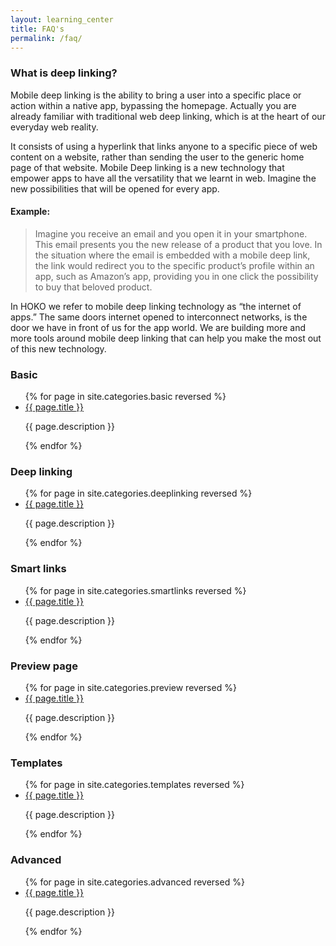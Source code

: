 ```yaml
---
layout: learning_center
title: FAQ's
permalink: /faq/
---
```

### What is deep linking?

Mobile deep linking is the ability to bring a user into a specific place or action within a native
app, bypassing the homepage. Actually you are already familiar with traditional web deep linking,
which is at the heart of our everyday web reality.

It consists of using a hyperlink that links anyone to a specific piece of web content on a website,
rather than sending the user to the generic home page of that website. Mobile Deep linking is a new
technology that empower apps to have all the versatility that we learnt in web. Imagine the new
possibilities that will be opened for every app.

#### Example:

> Imagine you receive an email and you open it in your smartphone. This email presents you the new
release of a product that you love. In the situation where the email is embedded with a mobile deep
link, the link would redirect you to the specific product’s profile within an app, such as Amazon’s
app, providing you in one click the possibility to buy that beloved product.

In HOKO we refer to mobile deep linking technology as “the internet of apps.” The same doors internet opened to interconnect networks, is the door we have in front of us for the app world. We are building more and more tools around mobile deep linking that can help you make the most out of this new technology.

### Basic

<ul class="index-list">
  {% for page in site.categories.basic reversed %}
    <li>
      <a href="{{page.url}}">{{ page.title }}</a>
      <p>{{ page.description }}</p>
    </li>
  {% endfor %}
</ul>

### Deep linking

<ul class="index-list">
  {% for page in site.categories.deeplinking reversed %}
    <li>
      <a href="{{page.url}}">{{ page.title }}</a>
      <p>{{ page.description }}</p>
    </li>
  {% endfor %}
</ul>

### Smart links

<ul class="index-list">
  {% for page in site.categories.smartlinks reversed %}
    <li>
      <a href="{{page.url}}">{{ page.title }}</a>
      <p>{{ page.description }}</p>
    </li>
  {% endfor %}
</ul>

### Preview page

<ul class="index-list">
  {% for page in site.categories.preview reversed %}
    <li>
      <a href="{{page.url}}">{{ page.title }}</a>
      <p>{{ page.description }}</p>
    </li>
  {% endfor %}
</ul>

### Templates

<ul class="index-list">
  {% for page in site.categories.templates reversed %}
    <li>
      <a href="{{page.url}}">{{ page.title }}</a>
      <p>{{ page.description }}</p>
    </li>
  {% endfor %}
</ul>

### Advanced

<ul class="index-list">
  {% for page in site.categories.advanced reversed %}
    <li>
      <a href="{{page.url}}">{{ page.title }}</a>
      <p>{{ page.description }}</p>
    </li>
  {% endfor %}
</ul>
